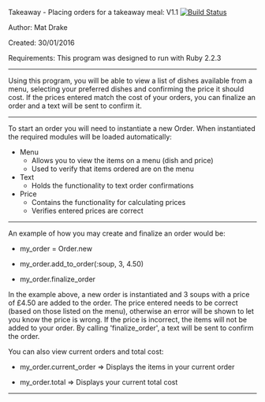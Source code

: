 Takeaway - Placing orders for a takeaway meal: V1.1 [![Build Status](https://travis-ci.org/MatDrake/takeaway-challenge.svg?branch=master)](https://travis-ci.org/MatDrake/takeaway-challenge)

Author: Mat Drake

Created: 30/01/2016

Requirements: This program was designed to run with Ruby 2.2.3

-------------------------

Using this program, you will be able to view a list of dishes available from a menu, selecting your preferred dishes and confirming the price it should cost. If the prices entered match the cost of your orders, you can finalize an order and  a text will be sent to confirm it.

-------------------------

To start an order you will need to instantiate a new Order. When instantiated the required modules will be loaded automatically:

  - Menu
    - Allows you to view the items on a menu (dish and price)
    - Used to verify that items ordered are on the menu
  - Text
    - Holds the functionality to text order confirmations
  - Price
    - Contains the functionality for calculating prices
    - Verifies entered prices are correct

-------------------------

An example of how you may create and finalize an order would be:

  - my_order = Order.new

  - my_order.add_to_order(:soup, 3, 4.50)

  - my_order.finalize_order

In the example above, a new order is instantiated and 3 soups with a price of £4.50 are added to the order. The price entered needs to be correct (based on those listed on the menu), otherwise an error will be shown to let you know the price is wrong. If the price is incorrect, the items will not be added to your order. By calling 'finalize_order', a text will be sent to confirm the order.

You can also view current orders and total cost:

  - my_order.current_order => Displays the items in your current order

  - my_order.total => Displays your current total cost

-------------------------
